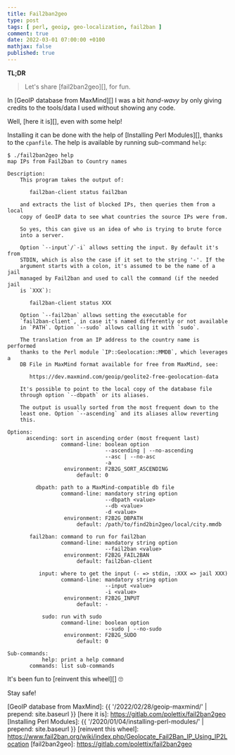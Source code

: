```yaml
---
title: Fail2ban2geo
type: post
tags: [ perl, geoip, geo-localization, fail2ban ]
comment: true
date: 2022-03-01 07:00:00 +0100
mathjax: false
published: true
---
```


**TL;DR**

> Let's share [fail2ban2geo][], for fun.

In [GeoIP database from MaxMind][] I was a bit *hand-wavy* by only
giving credits to the tools/data I used without showing any code.

Well, [here it is][], even with some help!

Installing it can be done with the help of [Installing Perl Modules][],
thanks to the `cpanfile`. The help is available by running sub-command
`help`:

```
$ ./fail2ban2geo help
map IPs from Fail2ban to Country names

Description:
    This program takes the output of:
    
       fail2ban-client status fail2ban
    
    and extracts the list of blocked IPs, then queries them from a local
    copy of GeoIP data to see what countries the source IPs were from.
    
    So yes, this can give us an idea of who is trying to brute force
    into a server.
    
    Option `--input`/`-i` allows setting the input. By default it's from
    STDIN, which is also the case if it set to the string '-'. If the
    argument starts with a colon, it's assumed to be the name of a jail
    managed by Fail2ban and used to call the command (if the needed jail
    is `XXX`):
    
       fail2ban-client status XXX
    
    Option `--fail2ban` allows setting the executable for
    `fail2ban-client`, in case it's named differently or not available
    in `PATH`. Option `--sudo` allows calling it with `sudo`.
    
    The translation from an IP address to the country name is performed
    thanks to the Perl module `IP::Geolocation::MMDB`, which leverages a
    DB File in MaxMind format available for free from MaxMind, see:
    
       https://dev.maxmind.com/geoip/geolite2-free-geolocation-data
    
    It's possible to point to the local copy of the database file
    through option `--dbpath` or its aliases.
    
    The output is usually sorted from the most frequent down to the
    least one. Option `--ascending` and its aliases allow reverting
    this.

Options:
      ascending: sort in ascending order (most frequent last)
                 command-line: boolean option
                               --ascending | --no-ascending
                               --asc | --no-asc
                               -a
                  environment: F2B2G_SORT_ASCENDING
                      default: 0

         dbpath: path to a MaxMind-compatible db file
                 command-line: mandatory string option
                               --dbpath <value>
                               --db <value>
                               -d <value>
                  environment: F2B2G_DBPATH
                      default: /path/to/find2bin2geo/local/city.mmdb

       fail2ban: command to run for fail2ban
                 command-line: mandatory string option
                               --fail2ban <value>
                  environment: F2B2G_FAIL2BAN
                      default: fail2ban-client

          input: where to get the input (- => stdin, :XXX => jail XXX)
                 command-line: mandatory string option
                               --input <value>
                               -i <value>
                  environment: F2B2G_INPUT
                      default: -

           sudo: run with sudo
                 command-line: boolean option
                               --sudo | --no-sudo
                  environment: F2B2G_SUDO
                      default: 0

Sub-commands:
           help: print a help command
       commands: list sub-commands
```

It's been fun to [reinvent this wheel][] 🙄

Stay safe!

[Perl]: https://www.perl.org/
[Raku]: https://raku.org/
[GeoIP database from MaxMind]: {{ '/2022/02/28/geoip-maxmind/' | prepend: site.baseurl }}
[here it is]: https://gitlab.com/polettix/fail2ban2geo
[Installing Perl Modules]: {{ '/2020/01/04/installing-perl-modules/' | prepend: site.baseurl }}
[reinvent this wheel]: https://www.fail2ban.org/wiki/index.php/Geolocate_Fail2Ban_IP_Using_IP2Location
[fail2ban2geo]: https://gitlab.com/polettix/fail2ban2geo
